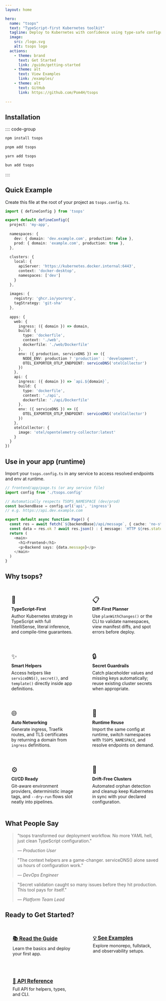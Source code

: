 ```yaml
---
layout: home

hero:
  name: "tsops"
  text: "TypeScript-first Kubernetes toolkit"
  tagline: Deploy to Kubernetes with confidence using type-safe configuration
  image:
    src: /logo.svg
    alt: tsops logo
  actions:
    - theme: brand
      text: Get Started
      link: /guide/getting-started
    - theme: alt
      text: View Examples
      link: /examples/
    - theme: alt
      text: GitHub
      link: https://github.com/Pom4H/tsops
  
---
```


## Installation

:::: code-group

```bash [npm]
npm install tsops
```

```bash [pnpm]
pnpm add tsops
```

```bash [yarn]
yarn add tsops
```

```bash [bun]
bun add tsops
```

::::

## Quick Example
Create this file at the root of your project as `tsops.config.ts`.

```typescript
import { defineConfig } from 'tsops'

export default defineConfig({
  project: 'my-app',
  
  namespaces: {
    dev: { domain: 'dev.example.com', production: false },
    prod: { domain: 'example.com', production: true },
  },
  
  clusters: {
    local: {
      apiServer: 'https://kubernetes.docker.internal:6443',
      context: 'docker-desktop',
      namespaces: ['dev']
    }
  },
  
  images: {
    registry: 'ghcr.io/yourorg',
    tagStrategy: 'git-sha'
  },
  
  apps: {
    web: {
      ingress: ({ domain }) => domain,
      build: {
        type: 'dockerfile',
        context: './web',
        dockerfile: './web/Dockerfile'
      },
      env: ({ production, serviceDNS }) => ({
        NODE_ENV: production ? 'production' : 'development',
        OTEL_EXPORTER_OTLP_ENDPOINT: serviceDNS('otelCollector')
      })
    },
    api: {
      ingress: ({ domain }) => `api.${domain}`,
      build: {
        type: 'dockerfile',
        context: './api',
        dockerfile: './api/Dockerfile'
      },
      env: ({ serviceDNS }) => ({
        OTEL_EXPORTER_OTLP_ENDPOINT: serviceDNS('otelCollector')
      })
    },
    otelCollector: {
      image: 'otel/opentelemetry-collector:latest'
    }
  }
})
```


 

## Use in your app (runtime)

Import your `tsops.config.ts` in any service to access resolved endpoints and env at runtime.

```ts
// frontend/app/page.ts (or any service file)
import config from './tsops.config'

// Automatically respects TSOPS_NAMESPACE (dev/prod)
const backendBase = config.url('api', 'ingress')
// e.g. https://api.dev.example.com

export default async function Page() {
  const res = await fetch(`${backendBase}/api/message`, { cache: 'no-store' })
  const data = res.ok ? await res.json() : { message: `HTTP ${res.status}` }
  return (
    <main>
      <h1>Frontend</h1>
      <p>Backend says: {data.message}</p>
    </main>
  )
}
```

## Why tsops?

<div class="why-grid">
  <div class="why-card">
    <div class="why-icon">🎯</div>
    <div class="why-title">TypeScript-First</div>
    <div class="why-desc">Author Kubernetes strategy in TypeScript with full IntelliSense, literal inference, and compile-time guarantees.</div>
  </div>
  <div class="why-card">
    <div class="why-icon">📋</div>
    <div class="why-title">Diff-First Planner</div>
    <div class="why-desc">Use <code>planWithChanges()</code> or the CLI to validate namespaces, view manifest diffs, and spot errors before deploy.</div>
  </div>
  <div class="why-card">
    <div class="why-icon">✨</div>
    <div class="why-title">Smart Helpers</div>
    <div class="why-desc">Access helpers like <code>serviceDNS()</code>, <code>secret()</code>, and <code>template()</code> directly inside app definitions.</div>
  </div>
  <div class="why-card">
    <div class="why-icon">🔒</div>
    <div class="why-title">Secret Guardrails</div>
    <div class="why-desc">Catch placeholder values and missing keys automatically; reuse existing cluster secrets when appropriate.</div>
  </div>
  <div class="why-card">
    <div class="why-icon">🌐</div>
    <div class="why-title">Auto Networking</div>
    <div class="why-desc">Generate ingress, Traefik routes, and TLS certificates by returning a domain from <code>ingress</code> definitions.</div>
  </div>
  <div class="why-card">
    <div class="why-icon">🔁</div>
    <div class="why-title">Runtime Reuse</div>
    <div class="why-desc">Import the same config at runtime, switch namespaces with <code>TSOPS_NAMESPACE</code>, and resolve endpoints on demand.</div>
  </div>
  <div class="why-card">
    <div class="why-icon">⚙️</div>
    <div class="why-title">CI/CD Ready</div>
    <div class="why-desc">Git-aware environment providers, deterministic image tags, and <code>--dry-run</code> flows slot neatly into pipelines.</div>
  </div>
  <div class="why-card">
    <div class="why-icon">🧹</div>
    <div class="why-title">Drift-Free Clusters</div>
    <div class="why-desc">Automated orphan detection and cleanup keep Kubernetes in sync with your declared configuration.</div>
  </div>
</div>

## What People Say

> "tsops transformed our deployment workflow. No more YAML hell, just clean TypeScript configuration."
> 
> — *Production User*

> "The context helpers are a game-changer. serviceDNS() alone saved us hours of configuration work."
> 
> — *DevOps Engineer*

> "Secret validation caught so many issues before they hit production. This tool pays for itself."
> 
> — *Platform Team Lead*

## Ready to Get Started?

<div class="cta-grid">
  <div class="cta-card">
    <a href="/guide/getting-started">📚 Read the Guide</a>
    <p>Learn the basics and deploy your first app.</p>
  </div>
  <div class="cta-card">
    <a href="/examples/">💡 See Examples</a>
    <p>Explore monorepo, fullstack, and observability setups.</p>
  </div>
  <div class="cta-card">
    <a href="/api/">🔧 API Reference</a>
    <p>Full API for helpers, types, and CLI.</p>
  </div>
</div>

<style>
.why-grid {
  display: grid;
  grid-template-columns: repeat(auto-fit, minmax(240px, 1fr));
  gap: 1.25rem;
  margin: 2rem 0 1rem;
}

.why-card {
  padding: 1.25rem;
  border: 1px solid var(--vp-c-divider);
  border-radius: 12px;
  background: var(--vp-c-bg-soft);
  transition: transform 0.15s ease, box-shadow 0.15s ease;
}

.why-card:hover {
  transform: translateY(-2px);
  box-shadow: 0 6px 28px rgba(0,0,0,0.06);
}

.why-icon {
  font-size: 1.4rem;
  line-height: 1;
}

.why-title {
  margin-top: 0.6rem;
  font-weight: 700;
}

.why-desc {
  margin-top: 0.35rem;
  color: var(--vp-c-text-2);
}

.cta-grid {
  display: grid;
  grid-template-columns: repeat(auto-fit, minmax(200px, 1fr));
  gap: 1rem;
  margin: 2rem 0;
}

.cta-card {
  padding: 1.25rem 1.5rem;
  background: var(--vp-c-bg-soft);
  border: 1px solid var(--vp-c-divider);
  border-radius: 12px;
  text-align: left;
  transition: transform 0.15s ease, box-shadow 0.15s ease;
}

.cta-card:hover {
  transform: translateY(-2px);
  box-shadow: 0 6px 28px rgba(0,0,0,0.06);
}

.cta-card a {
  display: inline-block;
  font-size: 1.05rem;
  font-weight: 700;
}

.cta-card p {
  margin-top: 0.4rem;
  color: var(--vp-c-text-2);
}
</style>
